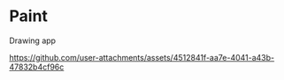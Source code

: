 # Paint
 Drawing app


https://github.com/user-attachments/assets/4512841f-aa7e-4041-a43b-47832b4cf96c

